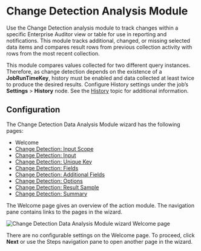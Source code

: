 # Change Detection Analysis Module

Use the Change Detection analysis module to track changes within a specific Enterprise Auditor view
or table for use in reporting and notifications. This module tracks additional, changed, or missing
selected data items and compares result rows from previous collection activity with rows from the
most recent collection.

This module compares values collected for two different query instances. Therefore, as change
detection depends on the existence of a **JobRunTimeKey**, history must be enabled and data
collected at least twice to produce the desired results. Configure History settings under the job’s
**Settings** > **History** node. See the
[History](/versioned_docs/enterpriseauditor_11.6/enterpriseauditor/admin/settings/history.md) topic
for additional information.

## Configuration

The Change Detection Data Analysis Module wizard has the following pages:

- Welcome
- [Change Detection: Input Scope](/versioned_docs/enterpriseauditor_11.6/enterpriseauditor/admin/analysis/changedetection/inputscope.md)
- [Change Detection: Input](/versioned_docs/enterpriseauditor_11.6/enterpriseauditor/admin/analysis/changedetection/input.md)
- [Change Detection: Unique Key](/versioned_docs/enterpriseauditor_11.6/enterpriseauditor/admin/analysis/changedetection/uniquekey.md)
- [Change Detection: Fields](/versioned_docs/enterpriseauditor_11.6/enterpriseauditor/admin/analysis/changedetection/fields.md)
- [Change Detection: Additional Fields](/versioned_docs/enterpriseauditor_11.6/enterpriseauditor/admin/analysis/changedetection/additionalfields.md)
- [Change Detection: Options](/versioned_docs/enterpriseauditor_11.6/enterpriseauditor/admin/analysis/changedetection/options.md)
- [Change Detection: Result Sample](/versioned_docs/enterpriseauditor_11.6/enterpriseauditor/admin/analysis/changedetection/resultsample.md)
- [Change Detection: Summary](/versioned_docs/enterpriseauditor_11.6/enterpriseauditor/admin/analysis/changedetection/summary.md)

The Welcome page gives an overview of the action module. The navigation pane contains links to the
pages in the wizard.

![Change Detection Data Analysis Module wizard Welcome page](/img/versioned_docs/activitymonitor_7.1/activitymonitor/install/welcome.webp)

There are no configurable settings on the Welcome page. To proceed, click **Next** or use the Steps
navigation pane to open another page in the wizard.
